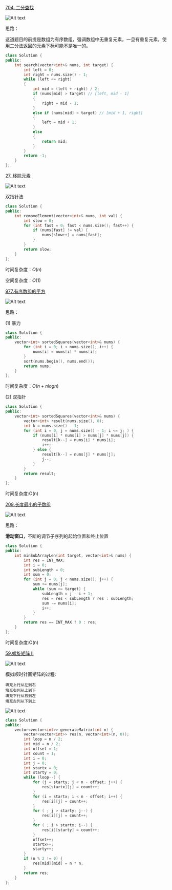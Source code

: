[704. 二分查找](https://leetcode.cn/problems/binary-search/)

![Alt text](image.png)

思路：

这道题目的前提是数组为有序数组，强调数组中无重复元素，一旦有重复元素，使用二分法返回的元素下标可能不是唯一的。

```cpp
class Solution {
public:
    int search(vector<int>& nums, int target) {
		int left = 0;
		int right = nums.size() - 1;
		while (left <= right)
		{
			int mid = (left + right) / 2;
			if (nums[mid] > target) // [left, mid - 1]
			{
				right = mid - 1;
			}
			else if (nums[mid] < target) // [mid + 1, right]
			{
				left = mid + 1;
			}
			else
			{
				return mid;
			}
		}
		return -1;
    }
};
```

[27. 移除元素](https://leetcode.cn/problems/remove-element/)

![Alt text](image-1.png)

双指针法

```cpp
class Solution {
public:
    int removeElement(vector<int>& nums, int val) {
        int slow = 0;
        for (int fast = 0; fast < nums.size(); fast++) {
            if (nums[fast] != val) {
                nums[slow++] = nums[fast];
            }
        }
        return slow;
    }
};
```

时间复杂度：$O(n)$

空间复杂度：$O(1)$

[977.有序数组的平方](https://leetcode.cn/problems/squares-of-a-sorted-array/)

![Alt text](image-2.png)

思路：

(1) 暴力

```cpp
class Solution {
public:
    vector<int> sortedSquares(vector<int>& nums) {
        for (int i = 0; i < nums.size(); i++) {
            nums[i] = nums[i] * nums[i];
        }
        sort(nums.begin(), nums.end());
        return nums;
    }
};
```

时间复杂度：$O(n + nlogn)$

(2) 双指针

```cpp
class Solution {
public:
    vector<int> sortedSquares(vector<int>& nums) {
        vector<int> result(nums.size(), 0);
        int k = nums.size() - 1;
        for (int i = 0, j = nums.size() - 1; i <= j; ) {
            if (nums[i] * nums[i] > nums[j] * nums[j]) {
                result[k--] = nums[i] * nums[i];
                i++;
            } else {
                result[k--] = nums[j] * nums[j];
                j--;
            }
        }
        return result;
    }
};
```

时间复杂度:O(n)

[209.长度最小的子数组](https://leetcode.cn/problems/minimum-size-subarray-sum/)

![Alt text](image-3.png)

思路：

**滑动窗口**，不断的调节子序列的起始位置和终止位置

```cpp
class Solution {
public:
    int minSubArrayLen(int target, vector<int>& nums) {
        int res = INT_MAX;
        int i = 0;
        int subLength = 0;
        int sum = 0;
        for (int j = 0; j < nums.size(); j++) {
            sum += nums[j];
            while (sum >= target) {
                subLength = j - i + 1;
                res = res < subLength ? res : subLength;
                sum -= nums[i];
                i++;
            }
        }
        return res == INT_MAX ? 0 : res;
    }
};
```
时间复杂度:O(n)

[59.螺旋矩阵 II](https://leetcode.cn/problems/spiral-matrix-ii/)

![Alt text](image-5.png)

模拟顺时针画矩阵的过程:

    填充上行从左到右
    填充右列从上到下
    填充下行从右到左
    填充左列从下到上

![Alt text](image-6.png)

```cpp
class Solution {
public:
    vector<vector<int>> generateMatrix(int n) {
        vector<vector<int>> res(n, vector<int>(n, 0));
        int loop = n / 2;
        int mid = n / 2;
        int offset = 1;
        int count = 1;
        int i = 0;
        int j = 0;
        int startx = 0;
        int starty = 0;
        while (loop--) {
            for (j = starty; j < n - offset; j++) {
                res[startx][j] = count++; 
            }
            for (i = startx; i < n - offset; i++) {
                res[i][j] = count++;
            }
            for ( ; j > starty; j--) {
                res[i][j] = count++;
            }
            for ( ; i > startx; i--) {
                res[i][starty] = count++;
            }
            offset++;
            startx++;
            starty++;
        }
        if (n % 2 != 0) {
            res[mid][mid] = n * n;
        }
        return res;
    }
};
```